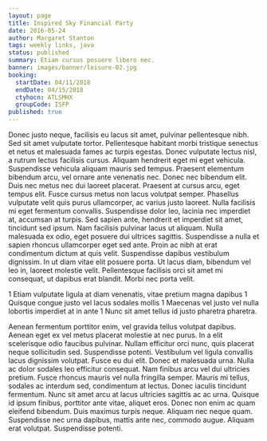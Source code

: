 ```yaml
---
layout: page
title: Inspired Sky Financial Party
date: 2016-05-24
author: Margaret Stanton
tags: weekly links, java
status: published
summary: Etiam cursus posuere libero nec.
banner: images/banner/leisure-02.jpg
booking:
  startDate: 04/11/2018
  endDate: 04/15/2018
  ctyhocn: ATLSMHX
  groupCode: ISFP
published: true
---
```

Donec justo neque, facilisis eu lacus sit amet, pulvinar pellentesque nibh. Sed sit amet vulputate tortor. Pellentesque habitant morbi tristique senectus et netus et malesuada fames ac turpis egestas. Donec vulputate lectus nisl, a rutrum lectus facilisis cursus. Aliquam hendrerit eget mi eget vehicula. Suspendisse vehicula aliquam mauris sed tempus. Praesent elementum bibendum arcu, vel ornare ante venenatis nec. Donec nec bibendum elit. Duis nec metus nec dui laoreet placerat. Praesent at cursus arcu, eget tempus elit. Fusce cursus metus non lacus volutpat semper.
Phasellus vulputate velit quis purus ullamcorper, ac varius justo laoreet. Nulla facilisis mi eget fermentum convallis. Suspendisse dolor leo, lacinia nec imperdiet at, accumsan at turpis. Sed sapien ante, hendrerit et imperdiet sit amet, tincidunt sed ipsum. Nam facilisis pulvinar lacus ut aliquam. Nulla malesuada ex odio, eget posuere dui ultrices sagittis. Suspendisse a nulla et sapien rhoncus ullamcorper eget sed ante. Proin ac nibh at erat condimentum dictum at quis velit. Suspendisse dapibus vestibulum dignissim. In ut diam vitae elit posuere porta. Ut lacus diam, bibendum vel leo in, laoreet molestie velit. Pellentesque facilisis orci sit amet mi consequat, ut dapibus erat blandit. Morbi nec porta velit.

1 Etiam vulputate ligula at diam venenatis, vitae pretium magna dapibus
1 Quisque congue justo vel lacus sodales mollis
1 Maecenas vel justo vel nulla lobortis imperdiet at in ante
1 Nunc sit amet tellus id justo pharetra pharetra.

Aenean fermentum porttitor enim, vel gravida tellus volutpat dapibus. Aenean eget ex vel metus placerat molestie at nec purus. In a elit scelerisque odio faucibus pulvinar. Nullam efficitur orci nunc, quis placerat neque sollicitudin sed. Suspendisse potenti. Vestibulum vel ligula convallis lacus dignissim volutpat. Fusce eu dui elit.
Donec et malesuada urna. Nulla ac dolor sodales leo efficitur consequat. Nam finibus arcu vel dui ultricies pretium. Fusce rhoncus mauris vel nulla fringilla semper. Mauris mi tellus, sodales ac interdum sed, condimentum at lectus. Donec iaculis tincidunt fermentum. Nunc sit amet arcu at lacus ultricies sagittis ac ac urna. Quisque id ipsum finibus, porttitor ante vitae, aliquet eros. Donec non enim ac quam eleifend bibendum. Duis maximus turpis neque. Aliquam nec neque quam. Suspendisse nec urna dapibus, mattis ante nec, commodo augue. Aliquam erat volutpat. Suspendisse potenti.
